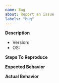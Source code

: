 ```yaml
---
name: Bug
about: Report an issue
labels: "bug"
---
```


**Description**


- Version:
- OS:

**Steps To Reproduce**
<!--- Include code, screenshots, and an example data source (i.e. a `.bag` file), if relevant. -->


**Expected Behavior**


**Actual Behavior**
